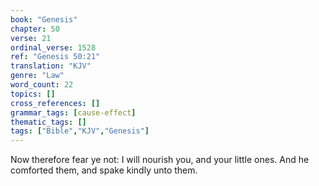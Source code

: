 ```yaml
---
book: "Genesis"
chapter: 50
verse: 21
ordinal_verse: 1528
ref: "Genesis 50:21"
translation: "KJV"
genre: "Law"
word_count: 22
topics: []
cross_references: []
grammar_tags: [cause-effect]
thematic_tags: []
tags: ["Bible","KJV","Genesis"]
---
```

Now therefore fear ye not: I will nourish you, and your little ones. And he comforted them, and spake kindly unto them.

